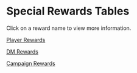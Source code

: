 # Special Rewards Tables

Click on a reward name to view more information.

[Player Rewards](Special%20Rewards%20Tables%2060cb916f040c4c35b4b1b572bdbc40d3/Player%20Rewards%2060347de14df3433fb1ff4d910b106e06.csv)

[DM Rewards](Special%20Rewards%20Tables%2060cb916f040c4c35b4b1b572bdbc40d3/DM%20Rewards%20118eef8b35cf495fb5fd4e06615b860c.csv)

[Campaign Rewards](Special%20Rewards%20Tables%2060cb916f040c4c35b4b1b572bdbc40d3/Campaign%20Rewards%20e332fa6c208742ddb269751f607ddda2.csv)